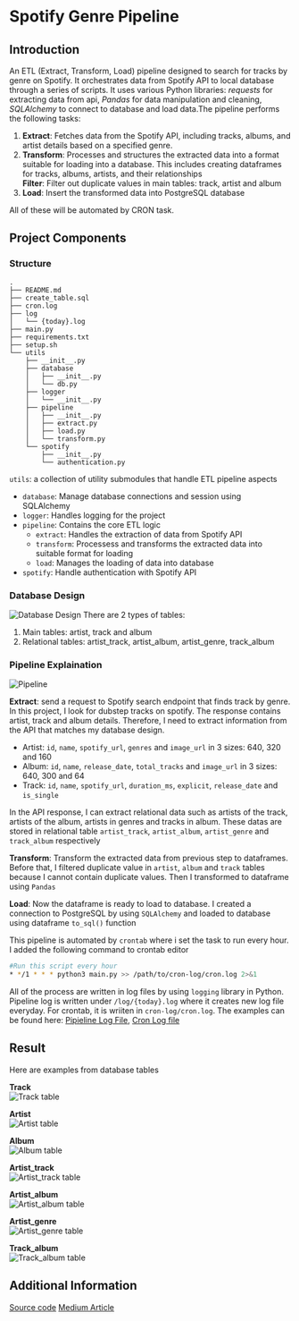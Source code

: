 # Spotify Genre Pipeline
## Introduction
An ETL (Extract, Transform, Load) pipeline designed to search for tracks by genre on Spotify. It orchestrates data from Spotify API to local database through a series of scripts. It uses various Python libraries: *requests* for extracting data from api, *Pandas* for data manipulation and cleaning, *SQLAlchemy* to connect to database and load data.The pipeline performs the following tasks:  
1. **Extract**: Fetches data from the Spotify API, including tracks, albums, and artist details based on a specified genre.
2. **Transform**: Processes and structures the extracted data into a format suitable for loading into a database. This includes creating dataframes for tracks, albums, artists, and their relationships  
**Filter**: Filter out duplicate values in main tables: track, artist and album
3. **Load**: Insert the transformed data into PostgreSQL database

All of these will be automated by CRON task. 
## Project Components
### Structure
```
.
├── README.md
├── create_table.sql
├── cron.log
├── log
│   └── {today}.log
├── main.py
├── requirements.txt
├── setup.sh
└── utils
    ├── __init__.py
    ├── database
    │   ├── __init__.py
    │   └── db.py
    ├── logger
    │   └── __init__.py
    ├── pipeline
    │   ├── __init__.py
    │   ├── extract.py
    │   ├── load.py
    │   └── transform.py
    └── spotify
        ├── __init__.py
        └── authentication.py
```
`utils`: a collection of utility submodules that handle ETL pipeline aspects  
- `database`: Manage database connections and session using SQLAlchemy
- `logger`: Handles logging for the project
- `pipeline`: Contains the core ETL logic  
    - `extract`: Handles the extraction of data from Spotify API
    - `transform`: Processess and transforms the extracted data into suitable format for loading
    - `load`: Manages the loading of data into database
- `spotify`: Handle authentication with Spotify API

### Database Design
![Database Design](https://raw.githubusercontent.com/theo-thanhlam/spotify_etl/refs/heads/main/images/database_design.png)
There are 2 types of tables:
1. Main tables: artist, track and album
2. Relational tables: artist_track, artist_album, artist_genre, track_album

### Pipeline Explaination

![Pipeline](https://raw.githubusercontent.com/theo-thanhlam/spotify_etl/refs/heads/main/images/pipeline.png)

**Extract**: send a request to Spotify search endpoint that finds track by genre. In this project, I look for dubstep tracks on spotify. The response contains artist, track and album details. Therefore, I need to extract information from the API that matches my database design.
- Artist: `id`, `name`, `spotify_url`, `genres` and `image_url` in 3 sizes: 640, 320 and 160
- Album: `id`, `name`, `release_date`, `total_tracks` and `image_url` in 3 sizes: 640, 300 and 64
- Track: `id`, `name`, `spotify_url`, `duration_ms`, `explicit`, `release_date` and `is_single`  

In the API response, I can extract relational data such as artists of the track, artists of the album, artists in genres and tracks in album. These datas are stored in relational table `artist_track`, `artist_album`, `artist_genre` and `track_album` respectively

**Transform**: Transform the extracted data from previous step to dataframes. Before that, I filtered duplicate value in `artist`, `album` and `track` tables because I cannot contain duplicate values. Then I transformed to dataframe using `Pandas`

**Load**: Now the dataframe is ready to load to database. I created a connection to PostgreSQL by using `SQLAlchemy` and loaded to database using dataframe `to_sql()` function

This pipeline is automated by `crontab` where i set the task to run every hour. I added the following command to crontab editor
```bash
#Run this script every hour
* */1 * * * python3 main.py >> /path/to/cron-log/cron.log 2>&1
```
All of the process are written in log files by using `logging` library in Python. Pipeline log is written under `/log/{today}.log` where it creates new log file everyday. For crontab, it is wriiten in `cron-log/cron.log`. The examples can be found here: [Pipieline Log File](https://github.com/theo-thanhlam/spotify_etl/blob/4cdffc76756b3b320c9533d18abb8efa9fc747cc/log/2025-02-19.log), [Cron Log file](https://github.com/theo-thanhlam/spotify_etl/blob/4cdffc76756b3b320c9533d18abb8efa9fc747cc/cron.log)

## Result
Here are examples from database tables

**Track**  
![Track table](https://raw.githubusercontent.com/theo-thanhlam/spotify_etl/refs/heads/main/images/track.png)

**Artist**  
![Artist table](https://raw.githubusercontent.com/theo-thanhlam/spotify_etl/refs/heads/main/images/artist.png)

**Album**  
![Album table](https://raw.githubusercontent.com/theo-thanhlam/spotify_etl/refs/heads/main/images/album.png)

**Artist_track**  
![Artist_track table](https://raw.githubusercontent.com/theo-thanhlam/spotify_etl/refs/heads/main/images/artist_track.png)

**Artist_album**  
![Artist_album table](https://raw.githubusercontent.com/theo-thanhlam/spotify_etl/refs/heads/main/images/artist_album.png)

**Artist_genre**    
![Artist_genre table](https://raw.githubusercontent.com/theo-thanhlam/spotify_etl/refs/heads/main/images/artist_genre.png)

**Track_album**    
![Track_album table](https://raw.githubusercontent.com/theo-thanhlam/spotify_etl/refs/heads/main/images/track_album.png)

## Additional Information

[Source code](https://github.com/theo-thanhlam/spotify_etl)
[Medium Article](https://medium.com/@theothanhlam/restapi-to-database-a-simple-etl-pipeline-using-python-and-spotify-api-5fa56a48f880)
